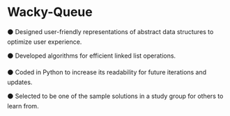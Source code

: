 # Wacky-Queue

⚫ Designed user-friendly representations of abstract data structures to optimize user experience.

⚫ Developed algorithms for efficient linked list operations.

⚫ Coded in Python to increase its readability for future iterations and updates.

⚫ Selected to be one of the sample solutions in a study group for others to learn from.
